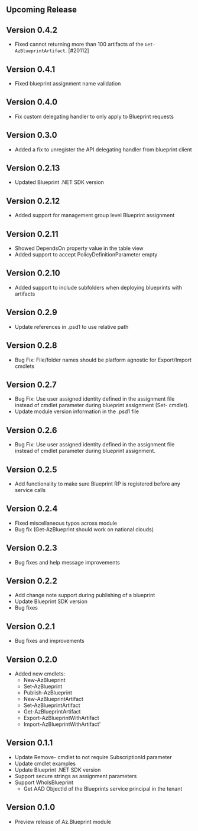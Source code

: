 <!--
    Please leave this section at the top of the change log.

    Changes for the upcoming release should go under the section titled "Upcoming Release", and should adhere to the following format:

    ## Upcoming Release
    * Overview of change #1
        - Additional information about change #1
    * Overview of change #2
        - Additional information about change #2
        - Additional information about change #2
    * Overview of change #3
    * Overview of change #4
        - Additional information about change #4

    ## YYYY.MM.DD - Version X.Y.Z (Previous Release)
    * Overview of change #1
        - Additional information about change #1
-->
## Upcoming Release

## Version 0.4.2
* Fixed cannot returning more than 100 artifacts of the `Get-AzBlueprintArtifact`. [#20112]

## Version 0.4.1
* Fixed blueprint assignment name validation

## Version 0.4.0
* Fix custom delegating handler to only apply to Blueprint requests

## Version 0.3.0
* Added a fix to unregister the API delegating handler from blueprint client

## Version 0.2.13
* Updated Blueprint .NET SDK version

## Version 0.2.12
* Added support for management group level Blueprint assignment

## Version 0.2.11
* Showed DependsOn property value in the table view
* Added support to accept PolicyDefinitionParameter empty 

## Version 0.2.10
* Added support to include subfolders when deploying blueprints with artifacts

## Version 0.2.9
* Update references in .psd1 to use relative path

## Version 0.2.8
* Bug Fix: File/folder names should be platform agnostic for Export/Import cmdlets

## Version 0.2.7
* Bug Fix: Use user assigned identity defined in the assignment file instead of cmdlet parameter during blueprint assignment (Set- cmdlet).
* Update module version information in the .psd1 file

## Version 0.2.6
* Bug Fix: Use user assigned identity defined in the assignment file instead of cmdlet parameter during blueprint assignment.

## Version 0.2.5
* Add functionality to make sure Blueprint RP is registered before any service calls

## Version 0.2.4
* Fixed miscellaneous typos across module
* Bug fix (Get-AzBlueprint should work on national clouds)

## Version 0.2.3
- Bug fixes and help message improvements

## Version 0.2.2
- Add change note support during publishing of a blueprint
- Update Blueprint SDK version
- Bug fixes

## Version 0.2.1
* Bug fixes and improvements

## Version 0.2.0
* Added new cmdlets:
    - New-AzBlueprint
    - Set-AzBlueprint
    - Publish-AzBlueprint
    - New-AzBlueprintArtifact
    - Set-AzBlueprintArtifact
    - Get-AzBlueprintArtifact
    - Export-AzBlueprintWithArtifact
    - Import-AzBlueprintWithArtifact'

## Version 0.1.1
* Update Remove- cmdlet to not require SubscriptionId parameter
* Update cmdlet examples
* Update Blueprint .NET SDK version
* Support secure strings as assignment parameters
* Support WhoIsBlueprint
     - Get AAD ObjectId of the Blueprints service principal in the tenant

## Version 0.1.0
* Preview release of Az.Blueprint module
